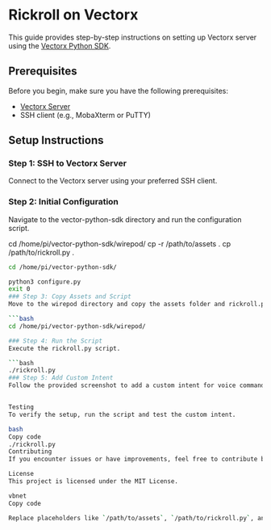 # Rickroll on Vectorx 

This guide provides step-by-step instructions on setting up Vectorx server using the [Vectorx Python SDK](https://github.com/fforchino/vectorx).

## Prerequisites

Before you begin, make sure you have the following prerequisites:

- [Vectorx Server](https://github.com/fforchino/vectorx)
- SSH client (e.g., MobaXterm or PuTTY)

## Setup Instructions

### Step 1: SSH to Vectorx Server

Connect to the Vectorx server using your preferred SSH client.

### Step 2: Initial Configuration
Navigate to the vector-python-sdk directory and run the configuration script.

cd /home/pi/vector-python-sdk/wirepod/
cp -r /path/to/assets .
cp /path/to/rickroll.py .

```bash
cd /home/pi/vector-python-sdk/

python3 configure.py
exit 0
### Step 3: Copy Assets and Script
Move to the wirepod directory and copy the assets folder and rickroll.py file.

```bash
cd /home/pi/vector-python-sdk/wirepod/

### Step 4: Run the Script
Execute the rickroll.py script.

```bash
./rickroll.py
### Step 5: Add Custom Intent
Follow the provided screenshot to add a custom intent for voice commands.


Testing
To verify the setup, run the script and test the custom intent.

bash
Copy code
./rickroll.py
Contributing
If you encounter issues or have improvements, feel free to contribute by opening an issue or creating a pull request.

License
This project is licensed under the MIT License.

vbnet
Copy code

Replace placeholders like `/path/to/assets`, `/path/to/rickroll.py`, and `
